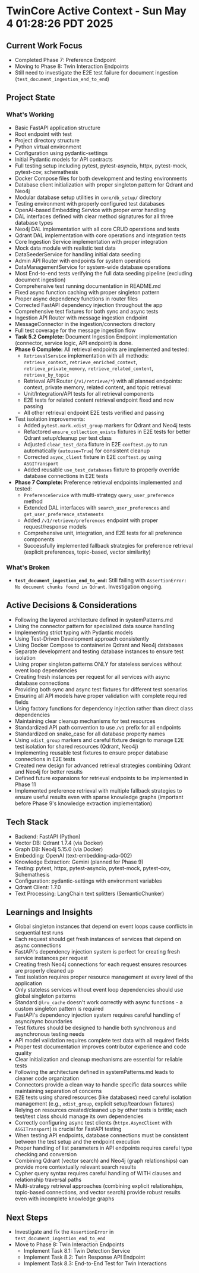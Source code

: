 # TwinCore Active Context - Sun May  4 01:28:26 PDT 2025

## Current Work Focus
- Completed Phase 7: Preference Endpoint
- Moving to Phase 8: Twin Interaction Endpoints
- Still need to investigate the E2E test failure for document ingestion (`test_document_ingestion_end_to_end`)

## Project State
### What's Working
- Basic FastAPI application structure
- Root endpoint with test
- Project directory structure
- Python virtual environment
- Configuration using pydantic-settings
- Initial Pydantic models for API contracts
- Full testing setup including pytest, pytest-asyncio, httpx, pytest-mock, pytest-cov, schemathesis
- Docker Compose files for both development and testing environments
- Database client initialization with proper singleton pattern for Qdrant and Neo4j
- Modular database setup utilities in `core/db_setup/` directory
- Testing environment with properly configured test databases
- OpenAI-based Embedding Service with proper error handling
- DAL interfaces defined with clear method signatures for all three database types
- Neo4j DAL implementation with all core CRUD operations and tests
- Qdrant DAL implementation with core operations and integration tests
- Core Ingestion Service implementation with proper integration
- Mock data module with realistic test data
- DataSeederService for handling initial data seeding
- Admin API Router with endpoints for system operations
- DataManagementService for system-wide database operations
- Most End-to-end tests verifying the full data seeding pipeline (excluding document ingestion)
- Comprehensive test running documentation in README.md
- Fixed async function caching with proper singleton pattern
- Proper async dependency functions in router files
- Corrected FastAPI dependency injection throughout the app
- Comprehensive test fixtures for both sync and async tests
- Ingestion API Router with message ingestion endpoint
- MessageConnector in the ingestion/connectors directory
- Full test coverage for the message ingestion flow
- **Task 5.2 Complete:** Document Ingestion Endpoint implementation (connector, service logic, API endpoint) is done.
- **Phase 6 Complete:** All retrieval endpoints are implemented and tested:
    - `RetrievalService` implementation with all methods: `retrieve_context`, `retrieve_enriched_context`, `retrieve_private_memory`, `retrieve_related_content`, `retrieve_by_topic`
    - Retrieval API Router (`/v1/retrieve/*`) with all planned endpoints: context, private memory, related content, and topic retrieval
    - Unit/Integration/API tests for all retrieval components
    - E2E tests for related content retrieval endpoint fixed and now passing
    - All other retrieval endpoint E2E tests verified and passing
- Test isolation improvements:
    - Added `pytest.mark.xdist_group` markers for Qdrant and Neo4j tests
    - Refactored `ensure_collection_exists` fixtures in E2E tests for better Qdrant setup/cleanup per test class
    - Adjusted `clear_test_data` fixture in E2E `conftest.py` to run automatically (`autouse=True`) for consistent cleanup
    - Corrected `async_client` fixture in E2E `conftest.py` using `ASGITransport`
    - Added reusable `use_test_databases` fixture to properly override database connections in E2E tests
- **Phase 7 Complete:** Preference retrieval endpoints implemented and tested:
    - `PreferenceService` with multi-strategy `query_user_preference` method
    - Extended DAL interfaces with `search_user_preferences` and `get_user_preference_statements`
    - Added `/v1/retrieve/preferences` endpoint with proper request/response models
    - Comprehensive unit, integration, and E2E tests for all preference components
    - Successfully implemented fallback strategies for preference retrieval (explicit preferences, topic-based, vector similarity)

### What's Broken
- **`test_document_ingestion_end_to_end`:** Still failing with `AssertionError: No document chunks found in Qdrant`. Investigation ongoing.

## Active Decisions & Considerations
- Following the layered architecture defined in systemPatterns.md
- Using the connector pattern for specialized data source handling
- Implementing strict typing with Pydantic models
- Using Test-Driven Development approach consistently
- Using Docker Compose to containerize Qdrant and Neo4j databases
- Separate development and testing database instances to ensure test isolation
- Using proper singleton patterns ONLY for stateless services without event loop dependencies
- Creating fresh instances per request for all services with async database connections
- Providing both sync and async test fixtures for different test scenarios
- Ensuring all API models have proper validation with complete required fields
- Using factory functions for dependency injection rather than direct class dependencies
- Maintaining clear cleanup mechanisms for test resources
- Standardized API path convention to use `/v1` prefix for all endpoints
- Standardized on snake_case for all database property names
- Using `xdist_group` markers and careful fixture design to manage E2E test isolation for shared resources (Qdrant, Neo4j)
- Implementing reusable test fixtures to ensure proper database connections in E2E tests
- Created new design for advanced retrieval strategies combining Qdrant and Neo4j for better results
- Defined future expansions for retrieval endpoints to be implemented in Phase 11
- Implemented preference retrieval with multiple fallback strategies to ensure useful results even with sparse knowledge graphs (important before Phase 9's knowledge extraction implementation)

## Tech Stack
- Backend: FastAPI (Python)
- Vector DB: Qdrant 1.7.4 (via Docker)
- Graph DB: Neo4j 5.15.0 (via Docker)
- Embedding: OpenAI (text-embedding-ada-002)
- Knowledge Extraction: Gemini (planned for Phase 9)
- Testing: pytest, httpx, pytest-asyncio, pytest-mock, pytest-cov, Schemathesis
- Configuration: pydantic-settings with environment variables
- Qdrant Client: 1.7.0
- Text Processing: LangChain text splitters (SemanticChunker)

## Learnings and Insights
- Global singleton instances that depend on event loops cause conflicts in sequential test runs
- Each request should get fresh instances of services that depend on async connections
- FastAPI's dependency injection system is perfect for creating fresh service instances per request
- Creating fresh Neo4j connections for each request ensures resources are properly cleaned up
- Test isolation requires proper resource management at every level of the application
- Only stateless services without event loop dependencies should use global singleton patterns
- Standard `@lru_cache` doesn't work correctly with async functions - a custom singleton pattern is required
- FastAPI's dependency injection system requires careful handling of async/sync boundaries
- Test fixtures should be designed to handle both synchronous and asynchronous testing needs
- API model validation requires complete test data with all required fields
- Proper test documentation improves contributor experience and code quality
- Clear initialization and cleanup mechanisms are essential for reliable tests
- Following the architecture defined in systemPatterns.md leads to cleaner code organization
- Connectors provide a clean way to handle specific data sources while maintaining separation of concerns
- E2E tests using shared resources (like databases) need careful isolation management (e.g., `xdist_group`, explicit setup/teardown fixtures)
- Relying on resources created/cleaned up by other tests is brittle; each test/test class should manage its own dependencies
- Correctly configuring async test clients (`httpx.AsyncClient` with `ASGITransport`) is crucial for FastAPI testing
- When testing API endpoints, database connections must be consistent between the test setup and the endpoint execution
- Proper handling of list parameters in API endpoints requires careful type checking and conversion
- Combining Qdrant (vector search) and Neo4j (graph relationships) can provide more contextually relevant search results
- Cypher query syntax requires careful handling of WITH clauses and relationship traversal paths
- Multi-strategy retrieval approaches (combining explicit relationships, topic-based connections, and vector search) provide robust results even with incomplete knowledge graphs

## Next Steps
- Investigate and fix the `AssertionError` in `test_document_ingestion_end_to_end`
- Move to Phase 8: Twin Interaction Endpoints
  - Implement Task 8.1: Twin Detection Service 
  - Implement Task 8.2: Twin Response API Endpoint
  - Implement Task 8.3: End-to-End Test for Twin Interactions
